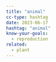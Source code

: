 ```yaml
---
title: "animal"
cc-type: hashtag
date: 2023-06-17
hashtag: "animal"
know-your-goals:
  - reproduction
related:
  - plant
---
```


